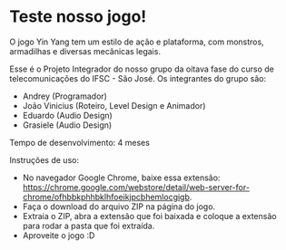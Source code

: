 # Teste nosso jogo!
O jogo Yin Yang tem um estilo de ação e plataforma, com monstros, armadilhas e diversas mecânicas legais.

Esse é o Projeto Integrador do nosso grupo da oitava fase do curso de telecomunicações do IFSC - São José.
Os integrantes do grupo são:
- Andrey (Programador)
- João Vinicius (Roteiro, Level Design e Animador)
- Eduardo (Audio Design)
- Grasiele (Audio Design)

Tempo de desenvolvimento: 4 meses

Instruções de uso:
- No navegador Google Chrome, baixe essa extensão: https://chrome.google.com/webstore/detail/web-server-for-chrome/ofhbbkphhbklhfoeikjpcbhemlocgigb.
- Faça o download do arquivo ZIP na página do jogo.
- Extraia o ZIP, abra a extensão que foi baixada e coloque a extensão para rodar a pasta que foi extraída.
- Aproveite o jogo :D
